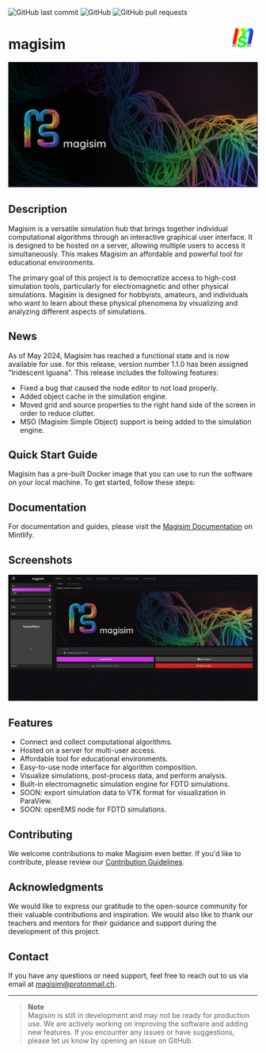 ![GitHub last commit](https://img.shields.io/github/last-commit/devbrones/magisim)
![GitHub](https://img.shields.io/github/license/devbrones/magisim)
![GitHub pull requests](https://img.shields.io/github/issues-pr/devbrones/magisim)


<p><img align="right" src="./resources/magisim_logo256.png" width=60></p>
<h1>magisim</h1>

![Magisim project banner](resources/banner1.png)

## Description


Magisim is a versatile simulation hub that brings together individual computational algorithms through an interactive graphical user interface. It is designed to be hosted on a server, allowing multiple users to access it simultaneously. This makes Magisim an affordable and powerful tool for educational environments.

The primary goal of this project is to democratize access to high-cost simulation tools, particularly for electromagnetic and other physical simulations. Magisim is designed for hobbyists, amateurs, and individuals who want to learn about these physical phenomena by visualizing and analyzing different aspects of simulations.

## News
As of May 2024, Magisim has reached a functional state and is now available for use. for this release, version number 1.1.0 has been assigned "Iridescent Iguana". This release includes the following features:
- Fixed a bug that caused the node editor to not load properly.
- Added object cache in the simulation engine.
- Moved grid and source properties to the right hand side of the screen in order to reduce clutter.
- MSO (Magisim Simple Object) support is being added to the simulation engine.


## Quick Start Guide

Magisim has a pre-built Docker image that you can use to run the software on your local machine. To get started, follow these steps:


## Documentation

For documentation and guides, please visit the [Magisim Documentation](https://magisim.mintlify.app/introduction) on Mintlify.

## Screenshots
![Slideshow of Magisim](resources/demo.gif)

## Features

- Connect and collect computational algorithms.
- Hosted on a server for multi-user access.
- Affordable tool for educational environments.
- Easy-to-use node interface for algorithm composition.
- Visualize simulations, post-process data, and perform analysis.
- Built-in electromagnetic simulation engine for FDTD simulations.
- SOON: export simulation data to VTK format for visualization in ParaView.
- SOON: openEMS node for FDTD simulations.

## Contributing

We welcome contributions to make Magisim even better. If you'd like to contribute, please review our [Contribution Guidelines](CONTRIBUTING.md).

## Acknowledgments

We would like to express our gratitude to the open-source community for their valuable contributions and inspiration. We would also like to thank our teachers and mentors for their guidance and support during the development of this project.

## Contact

If you have any questions or need support, feel free to reach out to us via email at [magisim@protonmail.ch](mailto:magisim@protonmail.ch).


---
> **Note**\
> Magisim is still in development and may not be ready for production use. We are actively working on improving the software and adding new features. If you encounter any issues or have suggestions, please let us know by opening an issue on GitHub.


